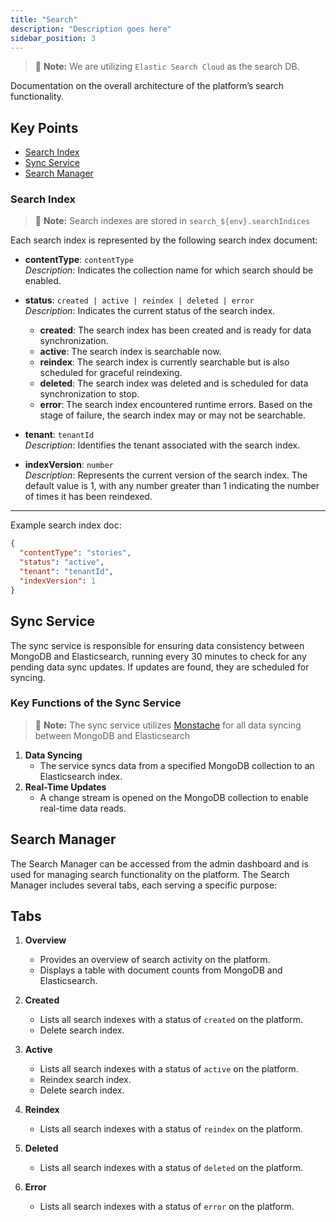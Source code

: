 ```yaml
---
title: "Search"
description: "Description goes here"
sidebar_position: 3
---
```


> 📌 **Note:** We are utilizing `Elastic Search Cloud` as the search DB.

Documentation on the overall architecture of the platform’s search functionality.

## Key Points

- [Search Index](#search-index)
- [Sync Service](#sync-service)
- [Search Manager](#search-manager)

### Search Index

> 📌 **Note:** Search indexes are stored in `search_${env}.searchIndices`

Each search index is represented by the following search index document:

- **contentType**: `contentType`  
  _Description_: Indicates the collection name for which search should be enabled.

- **status**: `created | active | reindex | deleted | error`  
  _Description_: Indicates the current status of the search index.

  - **created**: The search index has been created and is ready for data synchronization.
  - **active**: The search index is searchable now.
  - **reindex**: The search index is currently searchable but is also scheduled for graceful reindexing.
  - **deleted**: The search index was deleted and is scheduled for data synchronization to stop.
  - **error**: The search index encountered runtime errors. Based on the stage of failure, the search index may or may not be searchable.

- **tenant**: `tenantId`  
  _Description_: Identifies the tenant associated with the search index.

- **indexVersion**: `number`  
  _Description_: Represents the current version of the search index. The default value is 1, with any number greater than 1 indicating the number of times it has been reindexed.

---

Example search index doc:

```json
{
  "contentType": "stories",
  "status": "active",
  "tenant": "tenantId",
  "indexVersion": 1
}
```

## Sync Service

The sync service is responsible for ensuring data consistency between MongoDB and Elasticsearch, running every 30 minutes to check for any pending data sync updates. If updates are found, they are scheduled for syncing.

### Key Functions of the Sync Service

> 📌 **Note:** The sync service utilizes [Monstache](https://rwynn.github.io/monstache/) for all data syncing between MongoDB and Elasticsearch

1. **Data Syncing**
   - The service syncs data from a specified MongoDB collection to an Elasticsearch index.
2. **Real-Time Updates**
   - A change stream is opened on the MongoDB collection to enable real-time data reads.

## Search Manager

The Search Manager can be accessed from the admin dashboard and is used for managing search functionality on the platform. The Search Manager includes several tabs, each serving a specific purpose:

## Tabs

1. **Overview**

   - Provides an overview of search activity on the platform.
   - Displays a table with document counts from MongoDB and Elasticsearch.

2. **Created**

   - Lists all search indexes with a status of `created` on the platform.
   - Delete search index.

3. **Active**

   - Lists all search indexes with a status of `active` on the platform.
   - Reindex search index.
   - Delete search index.

4. **Reindex**

   - Lists all search indexes with a status of `reindex` on the platform.

5. **Deleted**

   - Lists all search indexes with a status of `deleted` on the platform.

6. **Error**
   - Lists all search indexes with a status of `error` on the platform.
